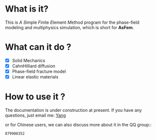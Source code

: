 # What is it?
This is *A* *S*imple *F*inite *E*lement *M*ethod program for the phase-field modeling and multiphysics simulation, which is short for **AsFem**.

# What can it do ?

- [x] Solid Mechanics
- [x] CahnHilliard diffusion
- [x] Phase-field fracture model
- [x] Linear elastic materials

# How to use it ?
The documentation is under construction at present. If you have any questions, just email me: [Yang](mailto:walkandthinker@gmail.com)

or for Chinese users, we can also discuss more about it in the QQ group::
```
879908352
```
